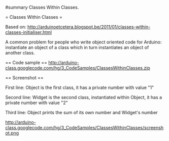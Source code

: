 #summary Classes Within Classes.

= Classes Within Classes =

Based on: http://arduinoetcetera.blogspot.be/2011/01/classes-within-classes-initialiser.html

A common problem for people who write object oriented code for Arduino: instantiate an object of a class which in turn instantiates an object of another class.

== Code sample ==
http://arduino-class.googlecode.com/hg/3_CodeSamples/ClassesWithinClasses.zip

== Screenshot ==

First line: Object is the first class, it has a private number with value "1"

Second line: Widget is the second class, instantiated within Object, it has a private number with value "2"

Third line: Object prints the sum of its own number and Widget's number

http://arduino-class.googlecode.com/hg/3_CodeSamples/ClassesWithinClasses/screenshot.png 
